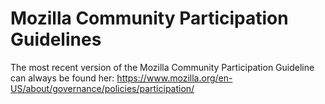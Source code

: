 # Mozilla Community Participation Guidelines

The most recent version of the Mozilla Community Participation Guideline can always be found her: https://www.mozilla.org/en-US/about/governance/policies/participation/

